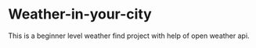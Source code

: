 # Weather-in-your-city
This is a beginner level weather find project with help of open weather api.
